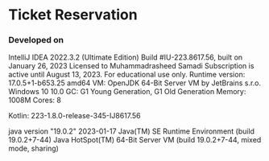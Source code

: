 # Ticket Reservation

### Developed on

IntelliJ IDEA 2022.3.2 (Ultimate Edition)
Build #IU-223.8617.56, built on January 26, 2023
Licensed to Muhammadrasheed Samadi
Subscription is active until August 13, 2023.
For educational use only.
Runtime version: 17.0.5+1-b653.25 amd64
VM: OpenJDK 64-Bit Server VM by JetBrains s.r.o.
Windows 10 10.0
GC: G1 Young Generation, G1 Old Generation
Memory: 1008M
Cores: 8

Kotlin: 223-1.8.0-release-345-IJ8617.56

java version "19.0.2" 2023-01-17
Java(TM) SE Runtime Environment (build 19.0.2+7-44)
Java HotSpot(TM) 64-Bit Server VM (build 19.0.2+7-44, mixed mode, sharing)

